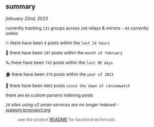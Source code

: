 
## summary
_february 22nd, 2023_

currently tracking `131` groups across `240` relays & mirrors - _`84` currently online_

⏲ there have been `6` posts within the `last 24 hours`

🦈 there have been `187` posts within the `month of february`

🪐 there have been `742` posts within the `last 90 days`

🏚 there have been `379` posts within the `year of 2023`

🦕 there have been `6065` posts `since the dawn of ransomwatch`

there are `66` custom parsers indexing posts

_`20` sites using v2 onion services are no longer indexed - [support.torproject.org](https://support.torproject.org/onionservices/v2-deprecation/)_

> see the project [README](https://github.com/joshhighet/ransomwatch#ransomwatch--) for backend technicals
